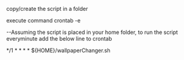 copy/create the script in a folder

execute command crontab -e 

--Assuming the script is placed in your home folder, to run the script everyminute add the below line to crontab

*/1 * * * * ${HOME}/wallpaperChanger.sh
